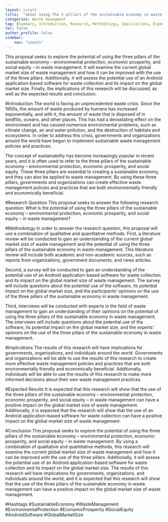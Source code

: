 ```yaml
---
layout: single
title:  "about using The 3 pillars of the sustainable economy in waste managment"
categories: Waste managment
tag: [Summary, Introduction, Research, Methodology, Implications, Expected, Conclusion, Hashtags, SustainableEconomy, WasteManagement, EnvironmentalProtection, EconomicProsperity, SocialEquity, AndroidSoftware, GlobalMarketSize]
toc: false
author_profile: false
sidebar:
    nav: "counts"
---
```

This proposal seeks to explore the potential of using the three pillars of the sustainable economy – environmental protection, economic prosperity, and social equity – in waste management. It will examine the current global market size of waste management and how it can be improved with the use of the three pillars. Additionally, it will assess the potential use of an Android application-based software for waste collection and its impact on the global market size. Finally, the implications of this research will be discussed, as well as the expected results and conclusion. 

#Introduction
The world is facing an unprecedented waste crisis. Since the 1950s, the amount of waste produced by humans has increased exponentially, and with it, the amount of waste that is disposed of in landfills, oceans, and other places. This has had a devastating effect on the environment and has caused numerous environmental problems, such as climate change, air and water pollution, and the destruction of habitats and ecosystems. In order to address this crisis, governments and organizations around the world have begun to implement sustainable waste management policies and practices. 

The concept of sustainability has become increasingly popular in recent years, and it is often used to refer to the three pillars of the sustainable economy – environmental protection, economic prosperity, and social equity. These three pillars are essential to creating a sustainable economy, and they can also be applied to waste management. By using these three pillars, governments and organizations can create effective waste management policies and practices that are both environmentally friendly and economically beneficial. 

#Research Question
This proposal seeks to answer the following research question: What is the potential of using the three pillars of the sustainable economy – environmental protection, economic prosperity, and social equity – in waste management? 

#Methodology
In order to answer the research question, this proposal will use a combination of qualitative and quantitative methods. First, a literature review will be conducted to gain an understanding of the current global market size of waste management and the potential of using the three pillars of the sustainable economy in waste management. This literature review will include both academic and non-academic sources, such as reports from organizations, government documents, and news articles. 

Second, a survey will be conducted to gain an understanding of the potential use of an Android application-based software for waste collection and its impact on the global market size of waste management. The survey will include questions about the potential use of the software, its potential impact on the global market size, and the participants’ opinions on the use of the three pillars of the sustainable economy in waste management. 

Third, interviews will be conducted with experts in the field of waste management to gain an understanding of their opinions on the potential of using the three pillars of the sustainable economy in waste management. The interviews will include questions about the potential use of the software, its potential impact on the global market size, and the experts’ opinions on the use of the three pillars of the sustainable economy in waste management.

#Implications
The results of this research will have implications for governments, organizations, and individuals around the world. Governments and organizations will be able to use the results of this research to create more effective waste management policies and practices that are both environmentally friendly and economically beneficial. Additionally, individuals will be able to use the results of this research to make more informed decisions about their own waste management practices.

#Expected Results
It is expected that this research will show that the use of the three pillars of the sustainable economy – environmental protection, economic prosperity, and social equity – in waste management can have a positive impact on the global market size of waste management. Additionally, it is expected that the research will show that the use of an Android application-based software for waste collection can have a positive impact on the global market size of waste management.

#Conclusion
This proposal seeks to explore the potential of using the three pillars of the sustainable economy – environmental protection, economic prosperity, and social equity – in waste management. By using a combination of qualitative and quantitative methods, this research will examine the current global market size of waste management and how it can be improved with the use of the three pillars. Additionally, it will assess the potential use of an Android application-based software for waste collection and its impact on the global market size. The results of this research will have implications for governments, organizations, and individuals around the world, and it is expected that this research will show that the use of the three pillars of the sustainable economy in waste management can have a positive impact on the global market size of waste management. 

#Hashtags
#SustainableEconomy #WasteManagement #EnvironmentalProtection #EconomicProsperity #SocialEquity #AndroidSoftware #GlobalMarketSize